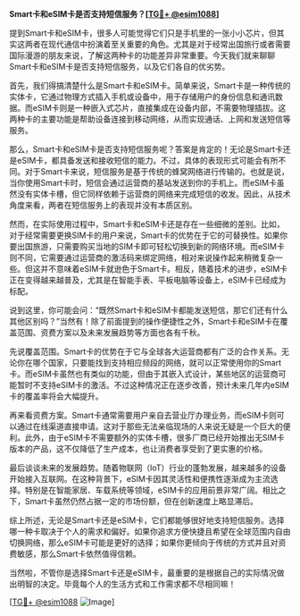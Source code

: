 **Smart卡和eSIM卡是否支持短信服务？[[TG💪+ @esim1088](https://t.me/s/esim1088)]**

提到Smart卡和eSIM卡，很多人可能觉得它们只是手机里的一张小小芯片，但其实这两者在现代通信中扮演着至关重要的角色。尤其是对于经常出国旅行或者需要国际漫游的朋友来说，了解这两种卡的功能差异非常重要。今天我们就来聊聊Smart卡和eSIM卡是否支持短信服务，以及它们各自的优劣势。

首先，我们得搞清楚什么是Smart卡和eSIM卡。简单来说，Smart卡是一种传统的实体卡，它通过物理方式插入手机或设备中，用于存储用户的身份信息和通讯数据。而eSIM卡则是一种嵌入式芯片，直接集成在设备内部，不需要物理插拔。这两种卡的主要功能是帮助设备连接到移动网络，从而实现通话、上网和发送短信等服务。

那么，Smart卡和eSIM卡是否支持短信服务呢？答案是肯定的！无论是Smart卡还是eSIM卡，都具备发送和接收短信的能力。不过，具体的表现形式可能会有所不同。对于Smart卡来说，短信服务是基于传统的蜂窝网络进行传输的。也就是说，当你使用Smart卡时，短信会通过运营商的基站发送到你的手机上。而eSIM卡虽然没有实体卡槽，但它同样依赖于运营商的网络来完成短信的收发。因此，从技术角度来看，两者在短信服务上的表现并没有本质区别。

然而，在实际使用过程中，Smart卡和eSIM卡还是存在一些细微的差别。比如，对于经常需要更换SIM卡的用户来说，Smart卡的优势在于它的可替换性。如果你要出国旅游，只需要购买当地的SIM卡即可轻松切换到新的网络环境。而eSIM卡则不同，它需要通过运营商的激活码来绑定网络，相对来说操作起来稍微复杂一些。但这并不意味着eSIM卡就逊色于Smart卡。相反，随着技术的进步，eSIM卡正在变得越来越普及，尤其是在智能手表、平板电脑等设备上，eSIM卡已经成为标配。

说到这里，你可能会问：“既然Smart卡和eSIM卡都能发送短信，那它们还有什么其他区别吗？”当然有！除了前面提到的操作便捷性之外，Smart卡和eSIM卡在覆盖范围、资费方案以及未来发展趋势等方面也各有千秋。

先说覆盖范围。Smart卡的优势在于它与全球各大运营商都有广泛的合作关系。无论你在哪个国家，只要能找到支持相应频段的网络，就可以正常使用你的Smart卡。而eSIM卡虽然也有类似的功能，但由于其嵌入式设计，某些地区的运营商可能暂时不支持eSIM卡的激活。不过这种情况正在逐步改善，预计未来几年内eSIM卡的覆盖率将会大幅提升。

再来看资费方案。Smart卡通常需要用户亲自去营业厅办理业务，而eSIM卡则可以通过在线渠道直接申请。这对于那些无法亲临现场的人来说无疑是一个巨大的便利。此外，由于eSIM卡不需要额外的实体卡槽，很多厂商已经开始推出无SIM卡版本的产品，这不仅降低了生产成本，也让消费者享受到了更实惠的价格。

最后谈谈未来的发展趋势。随着物联网（IoT）行业的蓬勃发展，越来越多的设备开始接入互联网。在这种背景下，eSIM卡因其灵活性和便携性逐渐成为主流选择。特别是在智能家居、车载系统等领域，eSIM卡的应用前景非常广阔。相比之下，Smart卡虽然仍然占据一定的市场份额，但在创新速度上略显滞后。

综上所述，无论是Smart卡还是eSIM卡，它们都能够很好地支持短信服务。选择哪一种卡取决于个人的需求和偏好。如果你追求方便快捷且希望在全球范围内自由切换网络，那么eSIM卡可能是更好的选择；如果你更倾向于传统的方式并且对资费敏感，那么Smart卡依然值得信赖。

当然啦，不管你是选择Smart卡还是eSIM卡，最重要的是根据自己的实际情况做出明智的决定。毕竟每个人的生活方式和工作需求都不尽相同嘛！

[[TG💪+ @esim1088](https://t.me/s/esim1088) ![Image](https://i.postimg.cc/4NQfJmqS/Snipaste-2025-05-13-00-14-12.png)]